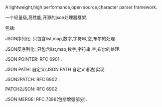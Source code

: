 A lightweight,high performance,open source,character parser framework.

一个轻量级,高性能,开源的json处理器框架.

包括:

JSON序列化: 只包含list,map,数字,字符串,空,布尔的处理.

JSON反序列化: 只包含list,map,数字,字符串,空,布尔的处理.

JSON POINTER: RFC 6901 .

JSON PATH: 自定义(JSON PATH 自定义语法)实现.

JSON2PATCH: RFC 6902 .

PATCH2JSON: RFC 6902 .

JSON MERGE: RFC 7396(包括增强部分).